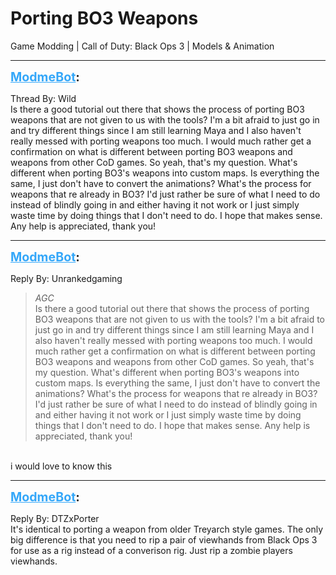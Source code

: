# Porting BO3 Weapons
Game Modding | Call of Duty: Black Ops 3 | Models & Animation

---
<strong style="font-size: 1.4em;"><span style="text-decoration: underline;text-decoration-color: #34a7f9;"><span style="color:#34a7f9;">ModmeBot</span></span>:</strong>

<p>Thread By: Wild<br />Is there a good tutorial out there that shows the process of porting BO3 weapons that are not given to us with the tools? I&#39;m a bit afraid to just go in and try different things since I am still learning Maya and I also haven&#39;t really messed with porting weapons too much. I would much rather get a confirmation on what is different between porting BO3 weapons and weapons from other CoD games. So yeah, that&#39;s my question. What&#39;s different when porting BO3&#39;s weapons into custom maps. Is everything the same, I just don&#39;t have to convert the animations? What&#39;s the process for weapons that re already in BO3? I&#39;d just rather be sure of what I need to do instead of blindly going in and either having it not work or I just simply waste time by doing things that I don&#39;t need to do. I hope that makes sense. Any help is appreciated, thank you!</p>

---
<strong style="font-size: 1.4em;"><span style="text-decoration: underline;text-decoration-color: #34a7f9;"><span style="color:#34a7f9;">ModmeBot</span></span>:</strong>

<p>Reply By: Unrankedgaming<br /><blockquote><em>AGC</em><br />Is there a good tutorial out there that shows the process of porting BO3 weapons that are not given to us with the tools? I&#39;m a bit afraid to just go in and try different things since I am still learning Maya and I also haven&#39;t really messed with porting weapons too much. I would much rather get a confirmation on what is different between porting BO3 weapons and weapons from other CoD games. So yeah, that&#39;s my question. What&#39;s different when porting BO3&#39;s weapons into custom maps. Is everything the same, I just don&#39;t have to convert the animations? What&#39;s the process for weapons that re already in BO3? I&#39;d just rather be sure of what I need to do instead of blindly going in and either having it not work or I just simply waste time by doing things that I don&#39;t need to do. I hope that makes sense. Any help is appreciated, thank you!</blockquote><br /> i would love to know this</p>

---
<strong style="font-size: 1.4em;"><span style="text-decoration: underline;text-decoration-color: #34a7f9;"><span style="color:#34a7f9;">ModmeBot</span></span>:</strong>

<p>Reply By: DTZxPorter<br />It&#39;s identical to porting a weapon from older Treyarch style games. The only big difference is that you need to rip a pair of viewhands from Black Ops 3 for use as a rig instead of a converison rig. Just rip a zombie players viewhands.</p>
